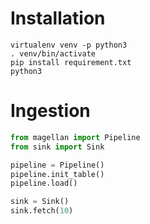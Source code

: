 # Installation
```shell script
virtualenv venv -p python3
. venv/bin/activate
pip install requirement.txt
python3
```
# Ingestion
```python
from magellan import Pipeline
from sink import Sink

pipeline = Pipeline()
pipeline.init_table()
pipeline.load()

sink = Sink()
sink.fetch(10)
```